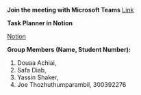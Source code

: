 **Join the meeting with Microsoft Teams**
[Link](https://teams.microsoft.com/l/chat/19:meeting_YTUyM2E1YzYtYWQzOC00Yjg0LWIwYWMtNzgzMWEyMTgyNmJi@thread.v2/conversations?context=%7B%22contextType%22%3A%22chat%22%7D)

**Task Planner in Notion**

[Notion](https://www.notion.so/282acd4b601980e8b357e8b793a7569c?source=copy_link)

**Group Members (Name, Student Number):**
1. Douaa Achiai, 
2. Safa Diab, 
3. Yassin Shaker, 
4. Joe Thozhuthumparambil, 300392276 
